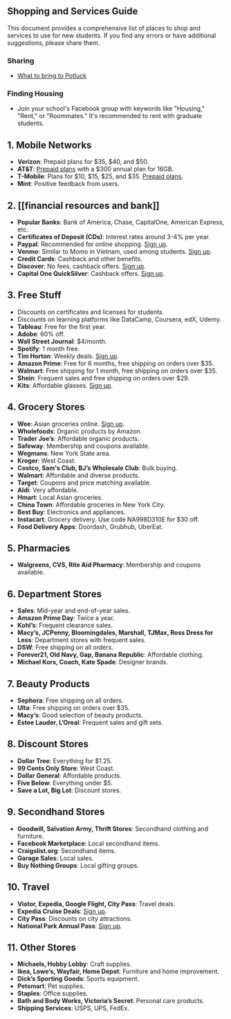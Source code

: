 ## Shopping and Services Guide

This document provides a comprehensive list of places to shop and services to use for new students. If you find any errors or have additional suggestions, please share them.

### Sharing
- [What to bring to Potluck](https://www.facebook.com/photo?fbid=6490883100928772&set=a.756137561070050)

### Finding Housing
- Join your school's Facebook group with keywords like "Housing," "Rent," or "Roommates." It's recommended to rent with graduate students.

## 1. Mobile Networks
- **Verizon**: Prepaid plans for $35, $40, and $50.
- **AT&T**: [Prepaid plans](https://www.att.com/buy/wireless/prepaid/plans) with a $300 annual plan for 16GB.
- **T-Mobile**: Plans for $10, $15, $25, and $35. [Prepaid plans](https://prepaid.t-mobile.com/prepaid-plans/connect).
- **Mint**: Positive feedback from users.

## 2. [[financial resources and bank]]
- **Popular Banks**: Bank of America, Chase, CapitalOne, American Express, etc.
- **Certificates of Deposit (CDs)**: Interest rates around 3-4% per year.
- **Paypal**: Recommended for online shopping. [Sign up](https://py.pl/1MOjJz).
- **Venmo**: Similar to Momo in Vietnam, used among students. [Sign up](https://venmo.com).
- **Credit Cards**: Cashback and other benefits.
- **Discover**: No fees, cashback offers. [Sign up](https://refer.discover.com/s/gjrsi7).
- **Capital One QuickSilver**: Cashback offers. [Sign up](https://capital.one/3PnSxeF).

## 3. Free Stuff
- Discounts on certificates and licenses for students.
- Discounts on learning platforms like DataCamp, Coursera, edX, Udemy.
- **Tableau**: Free for the first year.
- **Adobe**: 60% off.
- **Wall Street Journal**: $4/month.
- **Spotify**: 1 month free.
- **Tim Horton**: Weekly deals. [Sign up](https://www.timhortons.com).
- **Amazon Prime**: Free for 6 months, free shipping on orders over $35.
- **Walmart**: Free shipping for 1 month, free shipping on orders over $35.
- **Shein**: Frequent sales and free shipping on orders over $29.
- **Kits**: Affordable glasses. [Sign up](https://www.kits.com/glasses/GL00401/York.html?config=000000872).

## 4. Grocery Stores
- **Wee**: Asian groceries online. [Sign up](https://www.sayweee.com/en/account/referral/landing?t=1&referral_id=10927968).
- **Wholefoods**: Organic products by Amazon.
- **Trader Joe’s**: Affordable organic products.
- **Safeway**: Membership and coupons available.
- **Wegmans**: New York State area.
- **Kroger**: West Coast.
- **Costco, Sam's Club, BJ’s Wholesale Club**: Bulk buying.
- **Walmart**: Affordable and diverse products.
- **Target**: Coupons and price matching available.
- **Aldi**: Very affordable.
- **Hmart**: Local Asian groceries.
- **China Town**: Affordable groceries in New York City.
- **Best Buy**: Electronics and appliances.
- **Instacart**: Grocery delivery. Use code NA998D310E for $30 off.
- **Food Delivery Apps**: Doordash, Grubhub, UberEat.

## 5. Pharmacies
- **Walgreens, CVS, Rite Aid Pharmacy**: Membership and coupons available.

## 6. Department Stores
- **Sales**: Mid-year and end-of-year sales.
- **Amazon Prime Day**: Twice a year.
- **Kohl’s**: Frequent clearance sales.
- **Macy’s, JCPenny, Bloomingdales, Marshall, TJMax, Ross Dress for Less**: Department stores with frequent sales.
- **DSW**: Free shipping on all orders.
- **Forever21, Old Navy, Gap, Banana Republic**: Affordable clothing.
- **Michael Kors, Coach, Kate Spade**: Designer brands.

## 7. Beauty Products
- **Sephora**: Free shipping on all orders.
- **Ulta**: Free shipping on orders over $35.
- **Macy’s**: Good selection of beauty products.
- **Estee Lauder, L’Oreal**: Frequent sales and gift sets.

## 8. Discount Stores
- **Dollar Tree**: Everything for $1.25.
- **99 Cents Only Store**: West Coast.
- **Dollar General**: Affordable products.
- **Five Below**: Everything under $5.
- **Save a Lot, Big Lot**: Discount stores.

## 9. Secondhand Stores
- **Goodwill, Salvation Army, Thrift Stores**: Secondhand clothing and furniture.
- **Facebook Marketplace**: Local secondhand items.
- **Craigslist.org**: Secondhand items.
- **Garage Sales**: Local sales.
- **Buy Nothing Groups**: Local gifting groups.

## 10. Travel
- **Viator, Expedia, Google Flight, City Pass**: Travel deals.
- **Expedia Cruise Deals**: [Sign up](https://shopstyle.it/l/bVfHN).
- **City Pass**: Discounts on city attractions.
- **National Park Annual Pass**: [Sign up](https://www.nps.gov/planyourvisit/passes.htm).

## 11. Other Stores
- **Michaels, Hobby Lobby**: Craft supplies.
- **Ikea, Lowe’s, Wayfair, Home Depot**: Furniture and home improvement.
- **Dick’s Sporting Goods**: Sports equipment.
- **Petsmart**: Pet supplies.
- **Staples**: Office supplies.
- **Bath and Body Works, Victoria’s Secret**: Personal care products.
- **Shipping Services**: USPS, UPS, FedEx.